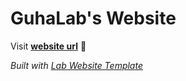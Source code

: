 
# GuhaLab's Website

Visit **[website url](#)** 🚀

_Built with [Lab Website Template](https://greene-lab.gitbook.io/lab-website-template-docs)_

